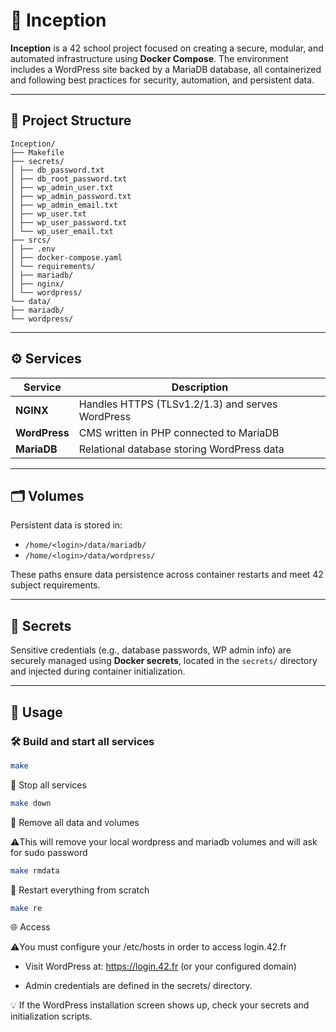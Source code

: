 # 🐳 Inception

**Inception** is a 42 school project focused on creating a secure, modular, and automated infrastructure using **Docker Compose**. The environment includes a WordPress site backed by a MariaDB database, all containerized and following best practices for security, automation, and persistent data.

---

## 📁 Project Structure

```
Inception/
├── Makefile
├── secrets/
│ ├── db_password.txt
│ ├── db_root_password.txt
│ ├── wp_admin_user.txt
│ ├── wp_admin_password.txt
│ ├── wp_admin_email.txt
│ ├── wp_user.txt
│ ├── wp_user_password.txt
│ └── wp_user_email.txt
├── srcs/
│ ├── .env
│ ├── docker-compose.yaml
│ └── requirements/
│ ├── mariadb/
│ ├── nginx/
│ └── wordpress/
└── data/
├── mariadb/
└── wordpress/
```



---

## ⚙️ Services

| Service     | Description                                          |
|-------------|------------------------------------------------------|
| **NGINX**   | Handles HTTPS (TLSv1.2/1.3) and serves WordPress     |
| **WordPress** | CMS written in PHP connected to MariaDB           |
| **MariaDB** | Relational database storing WordPress data          |

---

## 🗂️ Volumes

Persistent data is stored in:

- `/home/<login>/data/mariadb/`
- `/home/<login>/data/wordpress/`

These paths ensure data persistence across container restarts and meet 42 subject requirements.

---

## 🔐 Secrets

Sensitive credentials (e.g., database passwords, WP admin info) are securely managed using **Docker secrets**, located in the `secrets/` directory and injected during container initialization.

---

## 🚀 Usage

### 🛠️ Build and start all services

```bash
make
```

🛑 Stop all services
```bash
make down
```
🧹 Remove all data and volumes

⚠️This will remove your local wordpress and mariadb volumes and will ask for sudo password


```bash
make rmdata
```

🔄 Restart everything from scratch

```bash
make re
```

🌐 Access

⚠️You must configure your /etc/hosts in order to access login.42.fr

 - Visit WordPress at: https://login.42.fr (or your configured domain)

 - Admin credentials are defined in the secrets/ directory.

💡 If the WordPress installation screen shows up, check your secrets and initialization scripts.
